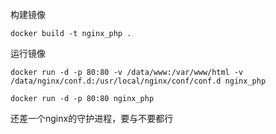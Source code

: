 构建镜像
```
docker build -t nginx_php .
```

运行镜像
```
docker run -d -p 80:80 -v /data/www:/var/www/html -v /data/nginx/conf.d:/usr/local/nginx/conf/conf.d nginx_php

docker run -d -p 80:80 nginx_php
```


还差一个nginx的守护进程，要与不要都行